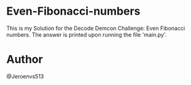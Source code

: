 # Even-Fibonacci-numbers

This is my Solution for the Decode Demcon Challenge: Even Fibonacci numbers.
The answer is printed upon running the file 'main.py'. 

# Author
@Jeroenvs513
